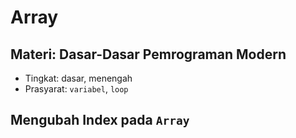# Array
## Materi: Dasar-Dasar Pemrograman Modern
* Tingkat: dasar, menengah
* Prasyarat: `variabel`, `loop`
## Mengubah Index pada `Array`
